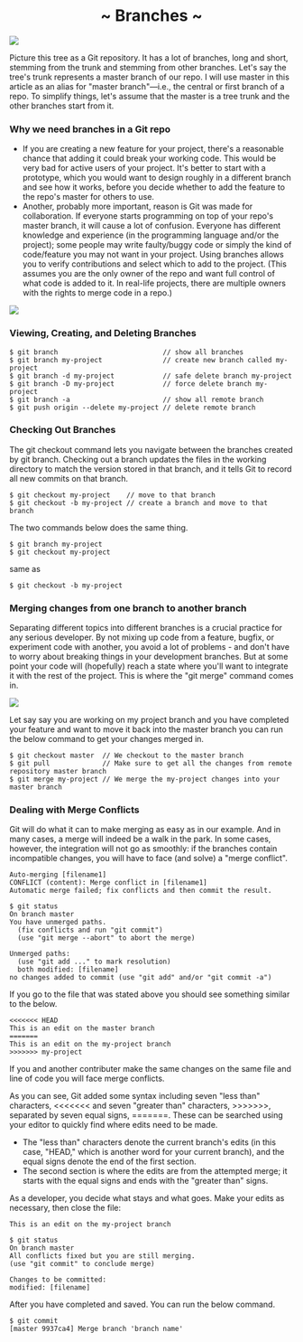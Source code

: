 <h1 align='center'>~ Branches ~</h1>

<img src="http://cr103.com/collections/Trees/wideangle_tree.jpg">

<p>Picture this tree as a Git repository. It has a lot of branches, long and short, stemming from the trunk and stemming from other branches. Let's say the tree's trunk represents a master branch of our repo. I will use master in this article as an alias for "master branch"—i.e., the central or first branch of a repo. To simplify things, let's assume that the master is a tree trunk and the other branches start from it.</p>

<h3>Why we need branches in a Git repo</h3>

<ul>
  <li>If you are creating a new feature for your project, there's a reasonable chance that adding it could break your working code. This would be very bad for active users of your project. It's better to start with a prototype, which you would want to design roughly in a different branch and see how it works, before you decide whether to add the feature to the repo's master for others to use.</li>
  <li>Another, probably more important, reason is Git was made for collaboration. If everyone starts programming on top of your repo's master branch, it will cause a lot of confusion. Everyone has different knowledge and experience (in the programming language and/or the project); some people may write faulty/buggy code or simply the kind of code/feature you may not want in your project. Using branches allows you to verify contributions and select which to add to the project. (This assumes you are the only owner of the repo and want full control of what code is added to it. In real-life projects, there are multiple owners with the rights to merge code in a repo.)</li>
</ul>

<img src="https://www.nobledesktop.com/image/gitresources/git-branches-merge.png">

<h3>Viewing, Creating, and Deleting Branches</h3>

```
$ git branch                          // show all branches
$ git branch my-project               // create new branch called my-project
$ git branch -d my-project            // safe delete branch my-project
$ git branch -D my-project            // force delete branch my-project
$ git branch -a                       // show all remote branch
$ git push origin --delete my-project // delete remote branch
```

<h3>Checking Out Branches</h3>

<p>The git checkout command lets you navigate between the branches created by git branch. Checking out a branch updates the files in the working directory to match the version stored in that branch, and it tells Git to record all new commits on that branch.</p>

```
$ git checkout my-project    // move to that branch
$ git checkout -b my-project // create a branch and move to that branch
```
<p>The two commands below does the same thing.</p>

```
$ git branch my-project 
$ git checkout my-project
```

<p>same as</p>

```
$ git checkout -b my-project
```

<h3>Merging changes from one branch to another branch</h3>

<p>Separating different topics into different branches is a crucial practice for any serious developer. By not mixing up code from a feature, bugfix, or experiment code with another, you avoid a lot of problems - and don't have to worry about breaking things in your development branches. But at some point your code will (hopefully) reach a state where you'll want to integrate it with the rest of the project. This is where the "git merge" command comes in.</p>

<img src="https://i.stack.imgur.com/83JeN.png">

<p>Let say say you are working on my project branch and you have completed your feature and want to move it back into the master branch you can run the below command to get your changes merged in.</p>

```
$ git checkout master  // We checkout to the master branch
$ git pull             // Make sure to get all the changes from remote repository master branch
$ git merge my-project // We merge the my-project changes into your master branch
```

<h3>Dealing with Merge Conflicts</h3>

<p>Git will do what it can to make merging as easy as in our example. And in many cases, a merge will indeed be a walk in the park. In some cases, however, the integration will not go as smoothly: if the branches contain incompatible changes, you will have to face (and solve) a "merge conflict".</p>

```
Auto-merging [filename1]
CONFLICT (content): Merge conflict in [filename1]
Automatic merge failed; fix conflicts and then commit the result.
```

```
$ git status
On branch master
You have unmerged paths.
  (fix conflicts and run "git commit")
  (use "git merge --abort" to abort the merge)

Unmerged paths:
  (use "git add ..." to mark resolution)
  both modified: [filename]
no changes added to commit (use "git add" and/or "git commit -a")
```

<p>If you go to the file that was stated above you should see something similar to the below.</p>

```
<<<<<<< HEAD
This is an edit on the master branch
=======
This is an edit on the my-project branch
>>>>>>> my-project
```

<p>If you and another contributer make the same changes on the same file and line of code you will face merge conflicts.</p>

<p>As you can see, Git added some syntax including seven "less than" characters, <<<<<<< and seven "greater than" characters, >>>>>>>, separated by seven equal signs, =======. These can be searched using your editor to quickly find where edits need to be made.</p>

<ul>
  <li>The "less than" characters denote the current branch's edits (in this case, "HEAD," which is another word for your current branch), and the equal signs denote the end of the first section.</li>
  <li>The second section is where the edits are from the attempted merge; it starts with the equal signs and ends with the "greater than" signs.</li>
</ul>

<p>As a developer, you decide what stays and what goes. Make your edits as necessary, then close the file:</p>

```
This is an edit on the my-project branch
```

```
$ git status
On branch master
All conflicts fixed but you are still merging.
(use "git commit" to conclude merge)

Changes to be committed:
modified: [filename]
```

<p>After you have completed and saved. You can run the below command.</p>

```
$ git commit
[master 9937ca4] Merge branch 'branch name'
```
